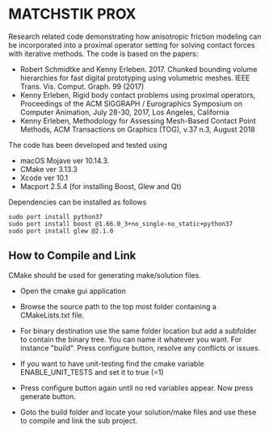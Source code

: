 # MATCHSTIK PROX
Research related code demonstrating how anisotropic friction modeling can be incorporated into a proximal operator setting for solving contact forces with iterative methods. The code is based on the papers:

* Robert Schmidtke and Kenny Erleben. 2017. Chunked bounding volume hierarchies for fast digital prototyping using volumetric meshes. IEEE Trans. Vis. Comput. Graph. 99 (2017)
* Kenny Erleben, Rigid body contact problems using proximal operators, Proceedings of the ACM SIGGRAPH / Eurographics Symposium on Computer Animation, July 28-30, 2017, Los Angeles, California
* Kenny Erleben, Methodology for Assessing Mesh-Based Contact Point Methods, ACM Transactions on Graphics (TOG), v.37 n.3, August 2018

The code has been developed and tested using

* macOS Mojave ver 10.14.3. 
* CMake ver 3.13.3
* Xcode ver 10.1
* Macport 2.5.4 (for installing Boost, Glew and Qt)

Dependencies can be installed as follows

    sudo port install python37
    sudo port install boost @1.66.0_3+no_single-no_static+python37
    sudo port install glew @2.1.0

## How to Compile and Link

CMake should be used for generating make/solution files.

* Open the cmake gui application

* Browse the source path to the top most folder containing a CMakeLists.txt file.

* For binary destination use the same folder location but add a subfolder to contain the binary tree. You can name it whatever you want. For instance "build". Press configure button, resolve any conflicts or issues.

* If you want to have unit-testing find the cmake variable ENABLE_UNIT_TESTS and set it to true (=1)

* Press configure button again until no red variables appear. Now press generate button.

* Goto the build folder and locate your solution/make files and use these to compile and link the sub project.
